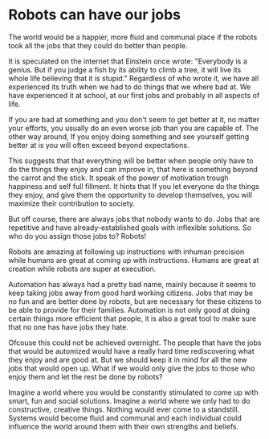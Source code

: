 
# Robots can have our jobs

The world would be a happier, more fluid and communal place if the robots took all the jobs that they could do better than people.

It is speculated on the internet that Einstein once wrote: "Everybody is a genius. But if you judge a fish by its ability to climb a tree, it will live its whole life believing that it is stupid." Regardless of who wrote it, we have all experienced its truth when we had to do things that we where bad at. We have experienced it at school, at our first jobs and probably in all aspects of life.

If you are bad at something and you don't seem to get better at it, no matter your efforts, you usually do an even worse job than you are capable of. The other way around, If you enjoy doing something and see yourself getting better at is you will often exceed beyond expectations.

This suggests that that everything will be better when people only have to do the things they enjoy and can improve in, that here is something beyond the carrot and the stick. It speak of the power of motivation trough happiness and self full fillment. It hints that If you let everyone do the things they enjoy, and give them the opportunity to develop themselves, you will maximize their contribution to society.

But off course, there are always jobs that nobody wants to do. Jobs that are repetitive and have already-established goals with inflexible solutions. So who do you assign those jobs to? Robots!

Robots are amazing at following up instructions with inhuman precision while humans are great at coming up with instructions.  Humans are great at creation while robots are super at execution.

Automation has always had a pretty bad name, mainly because it seems to keep taking jobs away from good hard working citizens. Jobs that may be no fun and are better done by robots, but are necessary for these citizens to be able to provide for their families.
Automation is not only good at doing certain things more efficient that people, it is also a great tool to make sure that no one has have jobs they hate.

Ofcouse this could not be achieved overnight. The people that have the jobs that would be automized would have a really hard time rediscovering what they enjoy and are good at. But we should keep it in mind for all the new jobs that would open up. What if we would only give the jobs to those who enjoy them and let the rest be done by robots? 

Imagine a world where you would be constantly stimulated to come up with smart, fun and social solutions. Imagine a world where we only had to do constructive, creative things. Nothing would ever come to a standstill. Systems would become fluid and communal and each individual could influence the world around them with their own strengths and beliefs.
